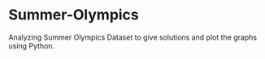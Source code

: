 # Summer-Olympics
Analyzing Summer Olympics Dataset to give solutions and plot the graphs using Python.
